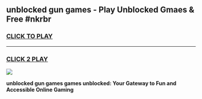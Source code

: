 
## unblocked gun games - Play Unblocked Gmaes & Free #nkrbr
<h3>
<a href="https://premium.freeplayer.one?title=unblocked_gun_games&ref=03M">CLICK TO PLAY</a></h3>
<hr>

<h3>
<a href="https://premium.freeplayer.one?title=unblocked_gun_games&ref=03M">CLICK 2 PLAY</a>
  
</h3>

<a href="https://premium.freeplayer.one?title=unblocked_gun_games&ref=03M"><img src="https://clearcache.store/games.png"></a>


**unblocked gun games games unblocked: Your Gateway to Fun and Accessible Online Gaming**
